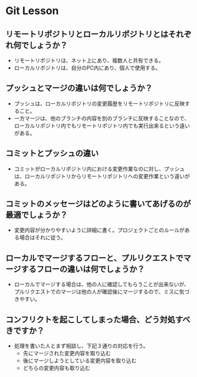 # Git Lesson

## リモートリポジトリとローカルリポジトリとはそれぞれ何でしょうか？
- リモートリポジトリは、ネット上にあり、複数人と共有できる。
- ローカルリポジトリは、自分のPC内にあり、個人で使用する。



## プッシュとマージの違いは何でしょうか？
- プッシュは、ローカルリポジトリの変更履歴をリモートリポジトリに反映すること。
- 一方マージは、他のブランチの内容を別のブランチに反映することなので、ローカルリポジトリ内でもリモートリポジトリ内でも実行出来るという違いがある。


## コミットとプッシュの違い
- コミットがローカルリポジトリ内における変更作業なのに対し、プッシュは、ローカルリポジトリからリモートリポジトリへの変更作業という違いがある。


## コミットのメッセージはどのように書いてあげるのが最適でしょうか？
- 変更内容が分かりやすいように詳細に書く。プロジェクトごとのルールがある場合はそれに従う。


## ローカルでマージするフローと、プルリクエストでマージするフローの違いは何でしょうか？
- ローカルでマージする場合は、他の人に確認してもらうことが出来ないが、プルリクエストでのマージは他の人が確認後にマージするので、ミスに気づきやすい。



## コンフリクトを起こしてしまった場合、どう対処すべきですか？
- 処理を書いた人とまず相談し、下記３通りの対応を行う。
  - 先にマージされた変更内容を取り込む
  - 後にマージしようとしている変更内容を取り込む
  - どちらの変更内容も取り込む

